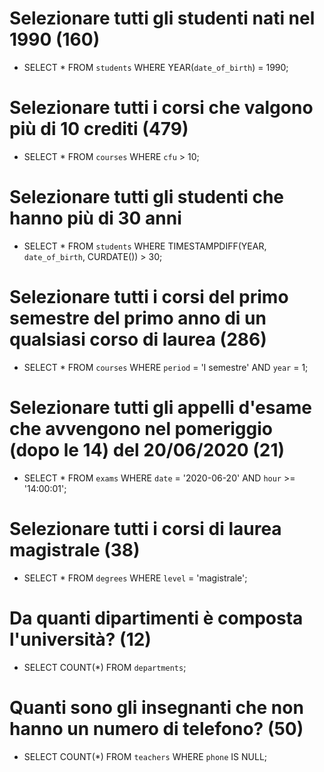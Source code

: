 # Selezionare tutti gli studenti nati nel 1990 (160)
- SELECT * FROM `students` WHERE YEAR(`date_of_birth`) = 1990;

# Selezionare tutti i corsi che valgono più di 10 crediti (479)
- SELECT * FROM `courses` WHERE `cfu` > 10; 

# Selezionare tutti gli studenti che hanno più di 30 anni
- SELECT * FROM `students` WHERE TIMESTAMPDIFF(YEAR, `date_of_birth`, CURDATE()) > 30;  

# Selezionare tutti i corsi del primo semestre del primo anno di un qualsiasi corso di laurea (286)
- SELECT * FROM `courses` WHERE `period` = 'I semestre' AND `year` = 1; 

# Selezionare tutti gli appelli d'esame che avvengono nel pomeriggio (dopo le 14) del 20/06/2020 (21)
- SELECT * FROM `exams` WHERE `date` = '2020-06-20' AND `hour` >= '14:00:01'; 

# Selezionare tutti i corsi di laurea magistrale (38)
- SELECT * FROM `degrees` WHERE `level` = 'magistrale'; 

# Da quanti dipartimenti è composta l'università? (12)
- SELECT COUNT(*) FROM `departments`;

# Quanti sono gli insegnanti che non hanno un numero di telefono? (50)
- SELECT COUNT(*) FROM `teachers` WHERE `phone` IS NULL; 